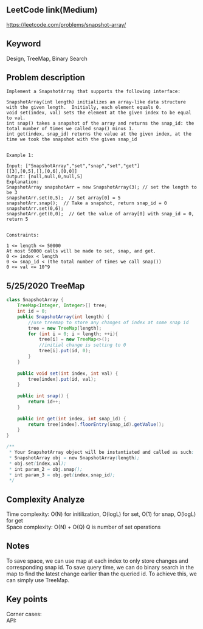 ## LeetCode link(Medium)
https://leetcode.com/problems/snapshot-array/

## Keyword
Design, TreeMap, Binary Search

## Problem description
```
Implement a SnapshotArray that supports the following interface:

SnapshotArray(int length) initializes an array-like data structure with the given length.  Initially, each element equals 0.
void set(index, val) sets the element at the given index to be equal to val.
int snap() takes a snapshot of the array and returns the snap_id: the total number of times we called snap() minus 1.
int get(index, snap_id) returns the value at the given index, at the time we took the snapshot with the given snap_id
 

Example 1:

Input: ["SnapshotArray","set","snap","set","get"]
[[3],[0,5],[],[0,6],[0,0]]
Output: [null,null,0,null,5]
Explanation: 
SnapshotArray snapshotArr = new SnapshotArray(3); // set the length to be 3
snapshotArr.set(0,5);  // Set array[0] = 5
snapshotArr.snap();  // Take a snapshot, return snap_id = 0
snapshotArr.set(0,6);
snapshotArr.get(0,0);  // Get the value of array[0] with snap_id = 0, return 5
 

Constraints:

1 <= length <= 50000
At most 50000 calls will be made to set, snap, and get.
0 <= index < length
0 <= snap_id < (the total number of times we call snap())
0 <= val <= 10^9
```

## 5/25/2020 TreeMap
```java
class SnapshotArray {
    TreeMap<Integer, Integer>[] tree;
    int id = 0;
    public SnapshotArray(int length) {
        //use treemap to store any changes of index at some snap id
        tree = new TreeMap[length];
        for (int i = 0; i < length; ++i){
            tree[i] = new TreeMap<>();
            //initial change is setting to 0
            tree[i].put(id, 0);
        }
    }
    
    public void set(int index, int val) {
        tree[index].put(id, val);
    }
    
    public int snap() {
        return id++;
    }
    
    public int get(int index, int snap_id) {
        return tree[index].floorEntry(snap_id).getValue();
    }
}

/**
 * Your SnapshotArray object will be instantiated and called as such:
 * SnapshotArray obj = new SnapshotArray(length);
 * obj.set(index,val);
 * int param_2 = obj.snap();
 * int param_3 = obj.get(index,snap_id);
 */
```

## Complexity Analyze
Time complexity: O(N) for initilization, O(logL) for set, O(1) for snap, O(logL) for get\
Space complexity: O(N) + O(Q) Q is number of set operations

## Notes
To save space, we can use map at each index to only store changes and corresponding snap id. To save query time, we can do binary search in the map to find the latest change earlier than the queried id. To achieve this, we can simply use TreeMap.

## Key points
Corner cases: \
API:
